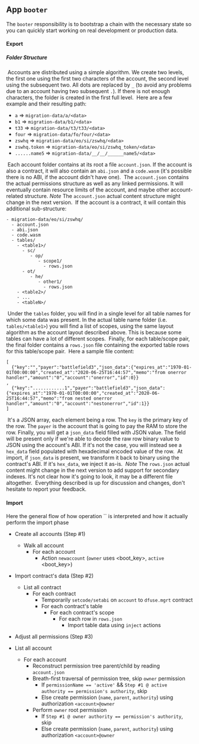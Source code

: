 ## App `booter`

The `booter` responsibility is to bootstrap a chain with the necessary state so you can quickly
start working on real development or production data.

#### Export

##### _Folder Structure_
​
Accounts are distributed using a simple algorithm. We create two levels, the first one using the first two characters of the account, the second level using the subsequent two. All dots are replaced by `_` (to avoid any problems due to an account having two subsequent `.`). If there is not enough characters, the folder is created in the first full level.
​
Here are a few example and their resulting path:
​
- `a` => `migration-data/a/<data>`
- `b1` => `migration-data/b1/<data>`
- `t33` => `migration-data/t3/t33/<data>`
- `four` => `migration-data/fo/four/<data>`
- `zswhq` => `migration-data/eo/si/zswhq/<data>`
- `zswhq.token` => `migration-data/eo/si/zswhq_token/<data>`
- `......name5` => `migration-data/__/__/______name5/<data>`

​
Each account folder contains at its root a file `account.json`. If the account is also a contract, it will also contain an `abi.json` and a `code.wasm` (it's possible there is no ABI, if the account didn't have one).
​
The `account.json` contains the actual permissions structure as well as any linked permissions. It will eventually contain resource limits of the account, and maybe other account-related structure.
​
*Note* The `account.json` actual content structure might change in the next version.
​
If the account is a contract, it will contain this additional sub-structure:
​
```
- migration-data/eo/si/zswhq/
  - account.json
  - abi.json
  - code.wasm
  - tables/
    - <table1>/
      - sc/
         - op/
            - scope1/
              - rows.json
      - ot/
         - he/
            - other1/
              - rows.json
    - <table2>/
    - ...
    - <tableN>/
```
​
Under the `tables` folder, you will find in a single level for all table names for which some data was present. In the actual table name folder (i.e. `tables/<table1>`) you will find a list of scopes, using the same layout algorithm as the account layout described above. This is because some tables can have a lot of different scopes.
​
Finally, for each table/scope pair, the final folder contains a `rows.json` file containing the exported table rows for this table/scope pair.
​
Here a sample file content:
​
```
[
  {"key":"","payer":"battlefield3","json_data":{"expires_at":"1970-01-01T00:00:00","created_at":"2020-06-25T16:44:57","memo":"from onerror handler","amount":"0","account":"onerror","id":0}}
,
  {"key":"............1","payer":"battlefield3","json_data":{"expires_at":"1970-01-01T00:00:00","created_at":"2020-06-25T16:44:57","memo":"from nested onerror handler","amount":"0","account":"nestonerror","id":1}}
]
```
​
It's a JSON array, each element being a row. The `key` is the primary key of the row. The `payer` is the account that is going to pay the RAM to store the row. Finally, you will get a `json_data` field filled with JSON value. The field will be present only if we're able to decode the raw row binary value to JSON using the account's ABI. If it's not the case, you will instead see a `hex_data` field populated with hexadecimal encoded value of the row.
​
At import, if `json_data` is present, we transform it back to binary using the contract's ABI. If it's `hex_data`, we inject it as-is.
​
*Note* The `rows.json` actual content might change in the next version to add support for secondary indexes. It's not clear how it's going to look, it may be a different file altogether.
​
Everything described is up for discussion and changes, don't hesitate to report your feedback.

#### Import

Here the general flow of how operation `` is interpreted and how it actually perform the
import phase

- Create all accounts (Step #1)
  - Walk all account
    - For each account
      - Action `newaccount` (`owner` uses <boot_key>, `active` <boot_key>)

- Import contract's data (Step #2)
  - List all contract
    - For each contract
      - Temporarily `setcode/setabi` on `account` to `dfuse.mgrt` contract
      - For each contract's table
        - For each contract's scope
          - For each row in `rows.json`
            - Import table data using `inject` actions

- Adjust all permissions (Step #3)
 - List all account
   - For each account
     - Reconstruct permission tree parent/child by reading `account.json`
     - Breath-first traversal of permission tree, skip `owner` permission
       - If `permissionName == 'active'` && `Step #1 @ active authority == permission's authority`, skip
       - Else create permission (`name`, `parent`, `authority`) using authorization `<account>@owner`
     - Perform `owner` root permission
       - If `Step #1 @ owner authority == permission's authority`, skip
       - Else create permission (`name`, `parent`, `authority`) using authorization `<account>@owner`
